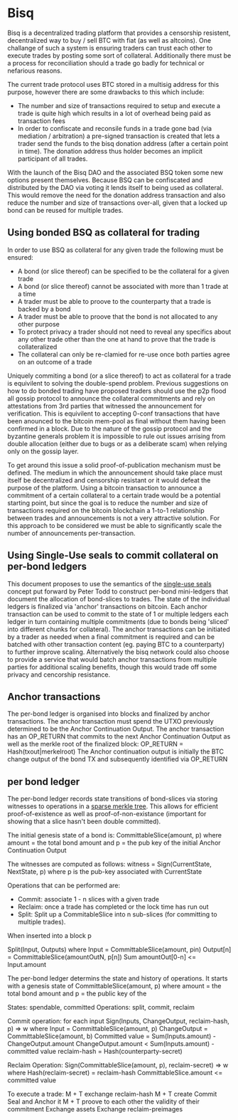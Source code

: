 # Bisq

Bisq is a decentralized trading platform that provides a censorship resistent, decentralized way to buy / sell BTC with fiat (as well as altcoins).
One challange of such a system is ensuring traders can trust each other to execute trades by posting some sort of collateral. Additionally there must be a process for reconciliation should a trade go badly for technical or nefarious reasons.

The current trade protocol uses BTC stored in a multisig address for this purpose, however there are some drawbacks to this which include:
- The number and size of transactions required to setup and execute a trade is quite high which results in a lot of overhead being paid as transaction fees
- In order to confiscate and reconsile funds in a trade gone bad (via mediation / arbitration) a pre-signed transaction is created that lets a trader send the funds to the bisq donation address (after a certain point in time). The donation address thus holder becomes an implicit participant of all trades.

With the launch of the Bisq DAO and the associated BSQ token some new options present themselves.
Because BSQ can be confiscated and distributed by the DAO via voting it lends itself to being used as collateral.
This would remove the need for the donation address transaction and also reduce the number and size of transactions over-all, given that a locked up bond can be reused for multiple trades.

## Using bonded BSQ as collateral for trading

In order to use BSQ as collateral for any given trade the following must be ensured:
- A bond (or slice thereof) can be specified to be the collateral for a given trade
- A bond (or slice thereof) cannot be associated with more than 1 trade at a time
- A trader must be able to proove to the counterparty that a trade is backed by a bond
- A trader must be able to proove that the bond is not allocated to any other purpose
- To protect privacy a trader should not need to reveal any specifics about any other trade other than the one at hand to prove that the trade is collateralized
- The collateral can only be re-clamied for re-use once both parties agree on an outcome of a trade

Uniquely commiting a bond (or a slice thereof) to act as collateral for a trade is equivilent to solving the double-spend problem.
Previous suggestions on how to do bonded trading have proposed traders should use the p2p flood all gossip protocol to announce the collateral commitments and rely on attestations from 3rd parties that witnessed the announcement for verification.
This is equivilent to accepting 0-conf transactions that have been anounced to the bitcoin mem-pool as final without them having been confirmed in a block.
Due to the nature of the gossip protocol and the byzantine generals problem it is impossible to rule out issues arrising from double allocation (either due to bugs or as a deliberate scam) when relying only on the gossip layer.

To get around this issue a solid proof-of-publication mechanism must be defined.
The medium in which the announcement should take place must itself be decentralized and censorship resistant or it would defeat the purpose of the platform.
Using a bitcoin transaction to announce a commitment of a certain collateral to a certain trade would be a potential starting point, but since the goal is to reduce the number and size of transactions required on the bitcoin blockchain a 1-to-1 relationship between trades and announcements is not a very attractive solution.
For this approach to be considered we must be able to significantly scale the number of announcements per-transaction.

## Using Single-Use seals to commit collateral on per-bond ledgers

This document proposes to use the semantics of the [single-use seals](https://petertodd.org/2017/scalable-single-use-seal-asset-transfer) concept put forward by Peter Todd to construct per-bond mini-ledgers that document the allocation of bond-slices to trades.
The state of the individual ledgers is finalized via 'anchor' transactions on bitcoin.
Each anchor transaction can be used to commit to the state of 1 or multiple ledgers each ledger in turn containing multiple commitments (due to bonds being 'sliced' into different chunks for collateral).
The anchor transactions can be initiated by a trader as needed when a final commitment is required and can be batched with other transaction content (eg. paying BTC to a counterparty) to further improve scaling.
Alternatively the bisq network could also choose to provide a service that would batch anchor transactions from multiple parties for additional scaling benefits, though this would trade off some privacy and cencorship resistance.

## Anchor transactions

The per-bond ledger is organised into blocks and finalized by anchor transactions.
The anchor transaction must spend the UTXO previously determined to be the Anchor Continuation Output.
The anchor transaction has an OP_RETURN that commits to the next Anchor Continuation Output as well as the merkle root of the finalized block:
OP_RETURN = Hash(txout|merkelroot)
The Anchor continuation output is initially the BTC change output of the bond TX and subsequently identified via OP_RETURN

## per bond ledger

The per-bond ledger records state transitions of bond-slices via storing witnesses to operations in a [sparse merkle tree](https://eprint.iacr.org/2016/683.pdf).
This allows for efficient proof-of-existence as well as proof-of-non-existance (important for showing that a slice hasn't been double committed).

The initial genesis state of a bond is:
CommittableSlice(amount, p)
where amount = the total bond amount and p = the pub key of the initial Anchor Continuation Output

The witnesses are computed as follows:
witness = Sign(CurrentState, NextState, p)
where p is the pub-key associated with CurrentState

Operations that can be performed are:
- Commit: associate 1 - n slices with a given trade
- Reclaim: once a trade has completed or the lock time has run out
- Split: Split up a CommitableSlice into n sub-slices (for committing to multiple trades).

When inserted into a block p 

Split(Input, Outputs)
where
Input = CommittableSlice(amount, pin)
Output[n] = CommittableSlice(amountOutN, p[n])
Sum amountOut[0-n] <= Input.amount

The per-bond ledger determins the state and history of operations.
It starts with a genesis state of
CommittableSlice(amount, p)
where amount = the total bond amount and p = the public key of the 

States: spendable, committed
Operations: split, commit, reclaim

Commit operation:
for each input Sign(Inputs, ChangeOutput, reclaim-hash, p) => w
where Input = CommittableSlice(amount, p)
ChangeOutput = CommittableSlice(amount, b)
Committed value = Sum(Inputs.amount) - ChangeOutput.amount
ChangeOutput.amount < Sum(Inputs.amount) - committed value
reclaim-hash = Hash(counterparty-secret)

Reclaim Operation:
Sign(CommittableSlice(amount, p), reclaim-secret) => w
where Hash(reclaim-secret) = reclaim-hash
CommittableSlice.amount <= committed value

To execute a trade:
M + T exchange reclaim-hash
M + T create Commit Seal and Anchor it
M + T proove to each other the validity of their commitment
Exchange assets
Exchange reclaim-preimages
